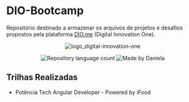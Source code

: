 # DIO-Bootcamp

Repositório destinado a armazenar os arquivos de projetos e desafios propostos pela plataforma [DIO.me](https://www.dio.me/) (Digital Innovation One).

<p align="center">
<img alt="logo_digital-innovation-one" src="https://user-images.githubusercontent.com/102395421/236727822-8067a638-97dc-45e2-ba43-a84e7ec09b7b.png">
</p>


<p align="center">
	<img alt="Repository language count" src="https://img.shields.io/github/languages/count/FDaniela/DIO-Bootcamp">
    <img alt="Made by Daniela" src="https://img.shields.io/badge/made%20by-Dani's-blueviolet">
</p>


## Trilhas Realizadas

- Potência Tech Angular Developer - Powered by iFood

